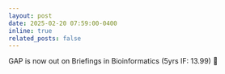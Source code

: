 ```yaml
---
layout: post
date: 2025-02-20 07:59:00-0400
inline: true
related_posts: false
---
```


GAP is now out on Briefings in Bioinformatics (5yrs IF: 13.99) 🥳
